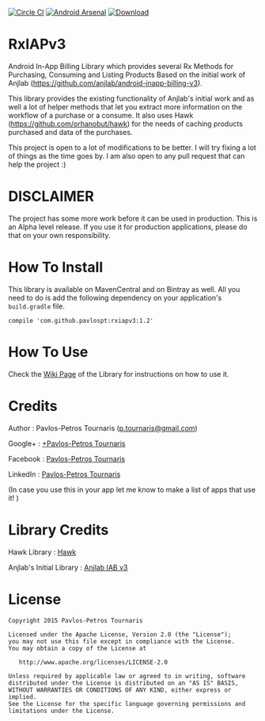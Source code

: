 [![Circle CI](https://circleci.com/gh/pavlospt/RxIAPv3/tree/master.svg?style=svg)](https://circleci.com/gh/pavlospt/RxIAPv3/tree/master)
[![Android Arsenal](https://img.shields.io/badge/Android%20Arsenal-RxIAPv3-green.svg?style=true)](https://android-arsenal.com/details/1/2879)
[![Download](https://api.bintray.com/packages/pavlospt/android-libraries/RxIAPv3/images/download.svg)](https://bintray.com/pavlospt/android-libraries/RxIAPv3/_latestVersion)

# RxIAPv3
Android In-App Billing Library which provides several Rx Methods for Purchasing, Consuming and Listing Products
Based on the initial work of Anjlab (https://github.com/anjlab/android-inapp-billing-v3).

This library provides the existing functionality of Anjlab's initial work and as well a lot of helper methods that let you extract more information on the workflow of a purchase or a consume. It also uses Hawk (https://github.com/orhanobut/hawk) for the needs of caching products purchased and data of the purchases. 

This project is open to a lot of modifications to be better. I will try fixing a lot of things as the time goes by. I am also open to any pull request that can help the project :) 

DISCLAIMER
==========
The project has some more work before it can be used in production. This is an Alpha level release. If you use it for production applications, please do that on your own responsibility.

How To Install
==============

This library is available on MavenCentral and on Bintray as well. All you need to do is add the following dependency on your application's ```build.gradle``` file.

```
compile 'com.github.pavlospt:rxiapv3:1.2'
```

How To Use
==========
Check the [Wiki Page](https://github.com/pavlospt/RxIAPv3/wiki) of the Library for instructions on how to use it.

Credits
=======
Author : Pavlos-Petros Tournaris (p.tournaris@gmail.com)

Google+ : [+Pavlos-Petros Tournaris](https://plus.google.com/u/0/+PavlosPetrosTournaris/)

Facebook : [Pavlos-Petros Tournaris](https://www.facebook.com/pavlospt)

LinkedIn : [Pavlos-Petros Tournaris](https://www.linkedin.com/pub/pavlos-petros-tournaris/44/abb/218)

(In case you use this in your app let me know to make a list of apps that use it! )

Library Credits
===============

Hawk Library : [Hawk](https://github.com/orhanobut/hawk)

Anjlab's Initial Library : [Anjlab IAB v3](https://github.com/anjlab/android-inapp-billing-v3)

License
=======

    Copyright 2015 Pavlos-Petros Tournaris

    Licensed under the Apache License, Version 2.0 (the "License");
    you may not use this file except in compliance with the License.
    You may obtain a copy of the License at
    
       http://www.apache.org/licenses/LICENSE-2.0
    
    Unless required by applicable law or agreed to in writing, software
    distributed under the License is distributed on an "AS IS" BASIS,
    WITHOUT WARRANTIES OR CONDITIONS OF ANY KIND, either express or implied.
    See the License for the specific language governing permissions and
    limitations under the License.
